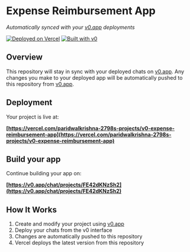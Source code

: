 # Expense Reimbursement App

*Automatically synced with your [v0.app](https://v0.app) deployments*

[![Deployed on Vercel](https://img.shields.io/badge/Deployed%20on-Vercel-black?style=for-the-badge&logo=vercel)](https://vercel.com/paridwalkrishna-2798s-projects/v0-expense-reimbursement-app)
[![Built with v0](https://img.shields.io/badge/Built%20with-v0.app-black?style=for-the-badge)](https://v0.app/chat/projects/FE42dKNzSh2)

## Overview

This repository will stay in sync with your deployed chats on [v0.app](https://v0.app).
Any changes you make to your deployed app will be automatically pushed to this repository from [v0.app](https://v0.app).

## Deployment

Your project is live at:

**[https://vercel.com/paridwalkrishna-2798s-projects/v0-expense-reimbursement-app](https://vercel.com/paridwalkrishna-2798s-projects/v0-expense-reimbursement-app)**

## Build your app

Continue building your app on:

**[https://v0.app/chat/projects/FE42dKNzSh2](https://v0.app/chat/projects/FE42dKNzSh2)**

## How It Works

1. Create and modify your project using [v0.app](https://v0.app)
2. Deploy your chats from the v0 interface
3. Changes are automatically pushed to this repository
4. Vercel deploys the latest version from this repository